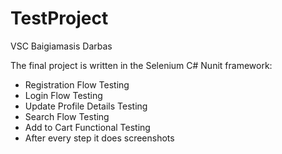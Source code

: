 # TestProject
VSC Baigiamasis Darbas

The final project is written in the Selenium C# Nunit framework:

- Registration Flow Testing
- Login Flow Testing 
- Update Profile Details Testing
- Search Flow Testing
- Add to Cart Functional Testing
- After every step it does screenshots
